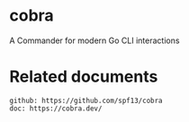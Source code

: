 # cobra

A Commander for modern Go CLI interactions

# Related documents

    github: https://github.com/spf13/cobra
    doc: https://cobra.dev/
